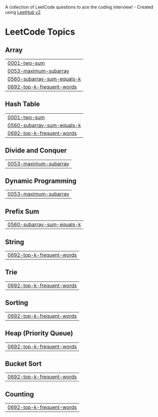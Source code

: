 A collection of LeetCode questions to ace the coding interview! - Created using [LeetHub v2](https://github.com/arunbhardwaj/LeetHub-2.0)
<!---LeetCode Topics Start-->
# LeetCode Topics
## Array
|  |
| ------- |
| [0001-two-sum](https://github.com/parth369/PKsLC/tree/master/0001-two-sum) |
| [0053-maximum-subarray](https://github.com/parth369/PKsLC/tree/master/0053-maximum-subarray) |
| [0560-subarray-sum-equals-k](https://github.com/parth369/PKsLC/tree/master/0560-subarray-sum-equals-k) |
| [0692-top-k-frequent-words](https://github.com/parth369/PKsLC/tree/master/0692-top-k-frequent-words) |
## Hash Table
|  |
| ------- |
| [0001-two-sum](https://github.com/parth369/PKsLC/tree/master/0001-two-sum) |
| [0560-subarray-sum-equals-k](https://github.com/parth369/PKsLC/tree/master/0560-subarray-sum-equals-k) |
| [0692-top-k-frequent-words](https://github.com/parth369/PKsLC/tree/master/0692-top-k-frequent-words) |
## Divide and Conquer
|  |
| ------- |
| [0053-maximum-subarray](https://github.com/parth369/PKsLC/tree/master/0053-maximum-subarray) |
## Dynamic Programming
|  |
| ------- |
| [0053-maximum-subarray](https://github.com/parth369/PKsLC/tree/master/0053-maximum-subarray) |
## Prefix Sum
|  |
| ------- |
| [0560-subarray-sum-equals-k](https://github.com/parth369/PKsLC/tree/master/0560-subarray-sum-equals-k) |
## String
|  |
| ------- |
| [0692-top-k-frequent-words](https://github.com/parth369/PKsLC/tree/master/0692-top-k-frequent-words) |
## Trie
|  |
| ------- |
| [0692-top-k-frequent-words](https://github.com/parth369/PKsLC/tree/master/0692-top-k-frequent-words) |
## Sorting
|  |
| ------- |
| [0692-top-k-frequent-words](https://github.com/parth369/PKsLC/tree/master/0692-top-k-frequent-words) |
## Heap (Priority Queue)
|  |
| ------- |
| [0692-top-k-frequent-words](https://github.com/parth369/PKsLC/tree/master/0692-top-k-frequent-words) |
## Bucket Sort
|  |
| ------- |
| [0692-top-k-frequent-words](https://github.com/parth369/PKsLC/tree/master/0692-top-k-frequent-words) |
## Counting
|  |
| ------- |
| [0692-top-k-frequent-words](https://github.com/parth369/PKsLC/tree/master/0692-top-k-frequent-words) |
<!---LeetCode Topics End-->
